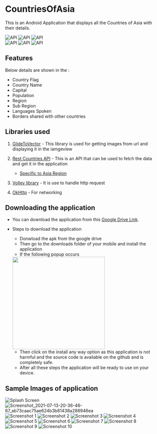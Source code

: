 # CountriesOfAsia
This is an Android Application that displays all the Countries of Asia with their details.

![API](https://img.shields.io/badge/Andriod%20SDK-Min%20API%2022-green) ![API](https://img.shields.io/badge/Android%20Studio-Java-red)  ![API](https://img.shields.io/badge/Rest%20Countries-API-blue)  
![API](https://img.shields.io/badge/Http%20request-Volley%20Library-orange)  ![API](https://img.shields.io/badge/Image-Glide%20library-blueviolet) ![API](https://img.shields.io/badge/Database-Room%20database-purple)

## Features 
Below details are shown in the : 
  - Country Flag
  - Country Name 
  - Capital 
  - Population 
  - Region 
  - Sub Region
  - Languages Spoken 
  - Borders shared with other countries
  
## Libraries used 

1) [GlideToVector](https://github.com/corouteam/GlideToVectorYou) - This library is used for getting images from url and displaying it in the iamgeview

2) [Rest Countries API](https://restcountries.eu/) - This is an API that can be used to fetch the data and get it in the application
    - [Specific to Asia Region](https://restcountries.eu/rest/v2/region/asia)
    
3) [Volley library](https://developer.android.com/training/volley) - It is use to handle http request

4) [OkHttp](https://square.github.io/okhttp/) - For networking

## Downloading the application

- You can download the application from this [Google Drive Link](https://drive.google.com/file/d/1oqVWtujBfngm4JWjWiWg4A7x1xYppgRq/view?usp=sharing).

- Steps to download the application
  - Donwload the apk from the google drive
  - Then go to the downloads folder of your mobile and install the application
  - If the following popup occurs 
  <img src="https://user-images.githubusercontent.com/70201026/125480261-a86fcaa3-4750-4270-87ee-2e6fd428a50d.png" width="300" height="300">
  
  - Then click on the install any way option as this application is not harmful and the source code is available on the github and is completely safe.
  - After all these steps the application will be ready to use on your device.



## Sample Images of application

![Splash Screen](https://user-images.githubusercontent.com/70201026/125477627-589a11c5-2b63-4e18-a5f0-b8937f12df7a.png)
![Screenshot_2021-07-13-20-36-46-67_ab73caac75ae624b3b81438a288946ea](https://user-images.githubusercontent.com/70201026/125477640-7293f538-43db-42e7-b295-cac9e26bc912.png)
![Screenshot 1](https://user-images.githubusercontent.com/70201026/125477645-e1aef260-6152-4461-ba2f-2d9ac88e5e04.png)
![Screenshot 2](https://user-images.githubusercontent.com/70201026/125477646-57927055-6683-4117-afa6-ee1b64ae0a4d.png)
![Screenshot 3](https://user-images.githubusercontent.com/70201026/125477649-cdc9977c-1ae8-4a9e-9cb5-af32cede3f3e.png)
![Screenshot 4](https://user-images.githubusercontent.com/70201026/125477652-24513f84-a43d-426f-935a-06f5cbb2ebbc.png)
![Screenshot 5](https://user-images.githubusercontent.com/70201026/125477654-cee9fe7f-2019-42db-8b8a-7b6bbbe9097f.png)
![Screenshot 6](https://user-images.githubusercontent.com/70201026/125477656-a5c7a9a0-a4ed-47dc-ac60-b30d63981532.png)
![Screenshot 7](https://user-images.githubusercontent.com/70201026/125477658-f7cf487c-5187-4b5d-b1e2-a0639cc70acb.png)
![Screenshot 8](https://user-images.githubusercontent.com/70201026/125477664-fc53e66c-584c-4b8a-b19a-286887b09a5f.png)
![Screenshot 9](https://user-images.githubusercontent.com/70201026/125477668-afbc6253-7f9e-449c-baf1-8f55480099ed.png)
![Screenshot 10](https://user-images.githubusercontent.com/70201026/125477670-cf48a2b2-e87f-469d-bb85-1417fe48933b.png)
